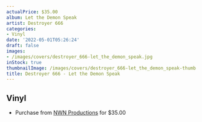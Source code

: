 ```yaml
---
actualPrice: $35.00
album: Let the Demon Speak
artist: Destroyer 666
categories:
- Vinyl
date: '2022-05-01T05:26:24'
draft: false
images:
- /images/covers/destroyer_666-let_the_demon_speak.jpg
inStock: true
thumbnailImage: /images/covers/destroyer_666-let_the_demon_speak-thumb.jpg
title: Destroyer 666 - Let the Demon Speak
---
```


## Vinyl
* Purchase from [NWN Productions](http://shop.nwnprod.com/index.php?route=product/product&path=75&product_id=22901&sort=pd.name&order=ASC) for $35.00
